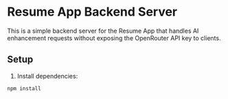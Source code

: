# Resume App Backend Server

This is a simple backend server for the Resume App that handles AI enhancement requests without exposing the OpenRouter API key to clients.

## Setup

1. Install dependencies:
```bash
npm install